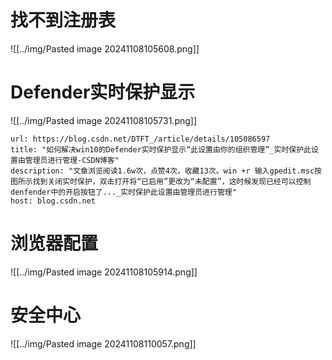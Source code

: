 # 找不到注册表
![[../img/Pasted image 20241108105608.png]]

# Defender实时保护显示
![[../img/Pasted image 20241108105731.png]]
```cardlink
url: https://blog.csdn.net/DTFT_/article/details/105086597
title: "如何解决win10的Defender实时保护显示“此设置由你的组织管理”_实时保护此设置由管理员进行管理-CSDN博客"
description: "文章浏览阅读1.6w次，点赞4次，收藏13次。win +r 输入gpedit.msc按图所示找到关闭实时保护，双击打开将“已启用”更改为“未配置”，这时候发现已经可以控制denfender中的开启按钮了..._实时保护此设置由管理员进行管理"
host: blog.csdn.net
```

# 浏览器配置
![[../img/Pasted image 20241108105914.png]]

# 安全中心
![[../img/Pasted image 20241108110057.png]]